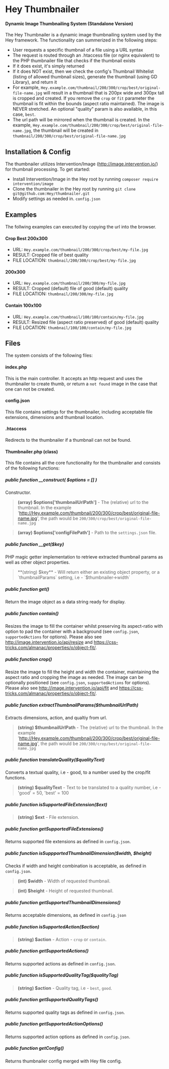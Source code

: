 # Hey Thumbnailer 
#### Dynamic Image Thumbnailing System (Standalone Version)

The Hey Thumbnailer is a dynamic image thumbnailing system used by the Hey framework. The functionality can summerized in the following steps:
  - User requests a specific thumbnail of a file using a URL syntax
  - The request is routed through an .htaccess file (or nginx equivalent) to the PHP thumbnailer file that checks if the thumbnail exists
  - If it does exist, it's simply returned
  - If it does NOT exist, then we check the config's Thumbnail Whitelist (listing of allowed thumbnail sizes), generate the thumbnail (using GD Library), and return it
  - For example, `Hey.example.com/thumbnail/200/300/crop/best/original-file-name.jpg` will result in a thumbnail that is 200px wide and 300px tall is cropped and created. If you remove the `crop` or `fit` parameter the thumbnail is fit within the bounds (aspect ratio maintained). The image is NEVER stretched. An optional "quality" param is also available, in this case, `best`.
  - The url path will be mirrored when the thumbnail is created.  In the example, `Hey.example.com/thumbnail/200/300/crop/best/original-file-name.jpg`, the thumbnail will be created in `thumbnail/200/300/crop/best/original-file-name.jpg`


## Installation & Config
The thumbnailer utilizes Intervention/Image (http://image.intervention.io/) for thumbnail processing.  To get started:
- Install Intervention/Image in the Hey root by running  `composer require intervention/image` 
- Clone the thumbnailer in the Hey root by running `git clone git@github.com:Hey/thumbnailer.git`
- Modify settings as needed in. `config.json`

## Examples
The follwing examples can executed by copying the url into the browser.

#### Crop Best 200x300
* URL: `Hey.example.com/thumbnail/200/300/crop/best/my-file.jpg`
* RESULT: Cropped file of best quality
* FILE LOCATION: `thumbnail/200/300/crop/best/my-file.jpg`

#### 200x300
* URL: `Hey.example.com/thumbnail/200/300/my-file.jpg`
* RESULT: Cropped (default) file of good (default) quality
* FILE LOCATION: `thumbnail/200/300/my-file.jpg`

#### Contain 100x100
* URL: `Hey.example.com/thumbnail/100/100/contain/my-file.jpg`
* RESULT: Resized file (aspect ratio preserved) of good (default) quality
* FILE LOCATION: `thumbnail/100/100/contain/my-file.jpg`


## Files
The system consists of the following files:
#### index.php
This is the main controller.  It accepts an http request and uses the thumbnailer to create thumb, or return a `not found` image in the case that one can not be created.
#### config.json
This file contains settings for the thumbnailer, including acceptable file extensions, dimensions and thumbnail location.
#### .htaccess
Redirects to the thumbnailer if a thumbnail can not be found.  
#### Thumbnailer.php (class)
This file contains all the core functionality for the thumbnailer and consists of the following functions:
##### public function __construct( $options = [] )
Constructor.
>**(array) $options['thumbnailUrlPath']** - The (relative) url to the thumbnail. In the example 'http://Hey.example.com/thumbnail/200/300/crop/best/original-file-name.jpg', the path would be `200/300/crop/best/original-file-name.jpg`

>**(array) $options['configFilePath']** - Path to the `settings.json` file.  
##### public function __get($key)
PHP magic getter implementation to retrieve extracted thumbnail params as well as other object properties.
>**(string) $key** - Will return either an existing object property, or a `thumbnailParams` setting, i.e - `$thumbnailer->width`   
##### public function get()
Return the image object as a data string ready for display.
##### public function contain()
Resizes the image to fill the container whilst preserving its aspect-ratio with option to pad the container with a background (see `config.json`, `supportedActions` for options).  Please also see http://image.intervention.io/api/resize and https://css-tricks.com/almanac/properties/o/object-fit/.
##### public function crop()
Resize the image to fill the height and width the container, maintaining the aspect ratio and cropping the image as needed.  The image can be optionally positioned (see `config.json`, `supportedActions` for options).  Please also see http://image.intervention.io/api/fit and https://css-tricks.com/almanac/properties/o/object-fit/.
##### public function extractThumbnailParams($thumbnailUrlPath)
Extracts dimensions, action, and qualtiy from url.
>**(string) $thumbnailUrlPath** - The (relative) url to the thumbnail. In the example 'http://Hey.example.com/thumbnail/200/300/crop/best/original-file-name.jpg', the path would be `200/300/crop/best/original-file-name.jpg`
##### public function translateQuality($qualityText)
Converts a textual quality, i.e - good, to a number used by the crop/fit functions.
>**(string) $qualityText** - Text to be translated to a quality number, i.e - 'good' = 50, 'best' = 100
##### public function isSupportedFileExtension($ext)
>**(string) $ext** - File extension.
##### public function getSupportedFileExtensions()
Returns supported file extensions as defined in `config.json`.
##### public function isSuppportedThumbnailDimension($width, $height)
Checks if width and height combination is acceptable, as defined in `config.json`.
>**(int) $width** - Width of requested thumbnail.

>**(int) $height** - Height of requested thumbnail.
##### public function getSupportedThumbnailDimensions()
Returns acceptable dimensions, as defined in `config.json`
##### public function isSupportedAction($action)
>**(string) $action** - Action - `crop` or `contain`.
##### public function getSupportedActions()
Returns supported actions as defined in `config.json`.
##### public function isSupportedQualityTag($qualityTag)
>**(string) $action** - Quality tag, i.e - `best`, `good`.
##### public function getSupportedQualityTags()
Returns supported quality tags as defined in `config.json`.
##### public function getSupportedActionOptions()
Returns supported action options as defined in `config.json`.
##### public function getConfig()
Returns thumbnailer config merged with Hey file config.